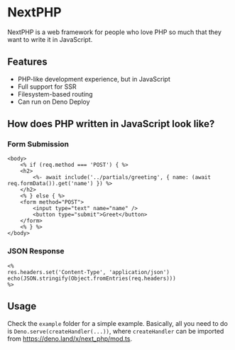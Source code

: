 # NextPHP

NextPHP is a web framework for people who love PHP so much that they want to write it in JavaScript.

## Features

- PHP-like development experience, but in JavaScript
- Full support for SSR
- Filesystem-based routing
- Can run on Deno Deploy

## How does PHP written in JavaScript look like?

### Form Submission

```ejs
<body>
    <% if (req.method === 'POST') { %>
    <h2>
        <%- await include('../partials/greeting', { name: (await req.formData()).get('name') }) %>
    </h2>
    <% } else { %>
    <form method="POST">
        <input type="text" name="name" />
        <button type="submit">Greet</button>
    </form>
    <% } %>
</body>
```

### JSON Response

```ejs
<% 
res.headers.set('Content-Type', 'application/json') 
echo(JSON.stringify(Object.fromEntries(req.headers)))
%>
```

## Usage

Check the `example` folder for a simple example. Basically, all you need to do is `Deno.serve(createHandler(...))`, where `createHandler` can be imported from <https://deno.land/x/next_php/mod.ts>.
